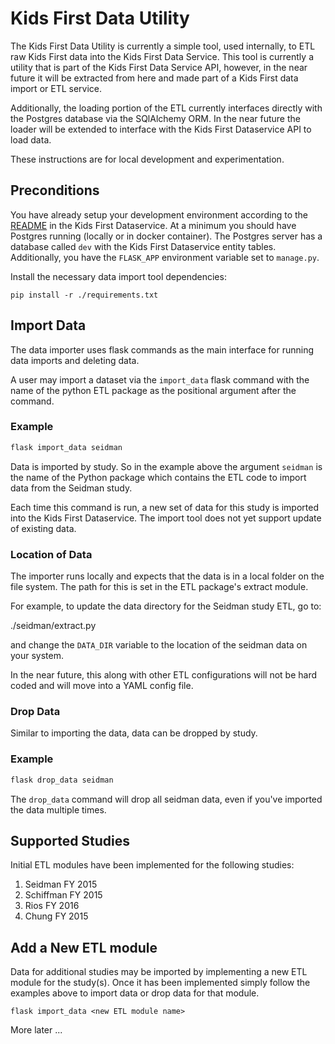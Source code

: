 Kids First Data Utility
=========================

The Kids First Data Utility is currently a simple tool, used internally, to ETL raw Kids First data into the Kids First Data Service. This tool is currently a utility that is part of the
Kids First Data Service API, however, in the near future it will be extracted from here
and made part of a Kids First data import or ETL service.

Additionally, the loading portion of the ETL currently interfaces directly with the Postgres database via the SQlAlchemy ORM.
In the near future the loader will be extended to interface with the Kids First Dataservice API to load data.

These instructions are for local development and experimentation.  

## Preconditions
You have already setup your development environment according to the [README](https://github.com/kids-first/kf-api-dataservice)
in the Kids First Dataservice. At a minimum you should have Postgres running (locally or in docker container).
The Postgres server has a database called `dev` with the Kids First Dataservice entity tables.
Additionally, you have the `FLASK_APP` environment variable set to `manage.py`.

Install the necessary data import tool dependencies:
```
pip install -r ./requirements.txt
```

## Import Data
The data importer uses flask commands as the main interface for running data imports and
deleting data.

A user may import a dataset via the `import_data` flask command with the name of the
python ETL package as the positional argument after the command.

### Example
```bash
flask import_data seidman
```

Data is imported by study. So in the example above the argument `seidman` is the name of the Python package which contains the ETL code to import data from the Seidman study.

Each time this command is run, a new set of data for this study is imported into
the Kids First Dataservice. The import tool does not yet support update of
existing data.

### Location of Data
The importer runs locally and expects that the data is in a local folder on the file system.
The path for this is set in the ETL package's extract module.

For example, to update the data directory for the Seidman study ETL, go to:

./seidman/extract.py

and change the `DATA_DIR` variable to the location of the seidman data on your system.

In the near future, this along with other ETL configurations will not be hard coded and will move into a YAML config file.

### Drop Data
Similar to importing the data, data can be dropped by study.

### Example
```bash
flask drop_data seidman
```  
The `drop_data` command will drop all seidman data, even if you've imported the data multiple times.

## Supported Studies
Initial ETL modules have been implemented for the following studies:

1. Seidman FY 2015
2. Schiffman FY 2015
3. Rios FY 2016
4. Chung FY 2015   

## Add a New ETL module
Data for additional studies may be imported by implementing a new ETL module
for the study(s). Once it has been implemented simply follow the examples above
to import data or drop data for that module.

`flask import_data <new ETL module name>`

More later ...
